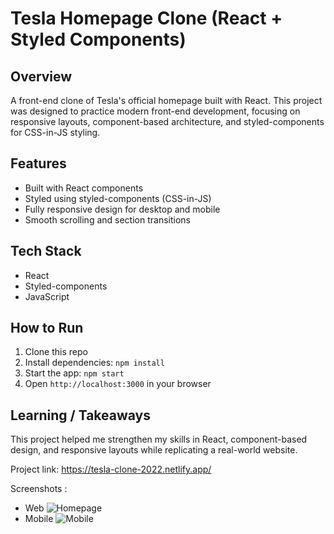 # Tesla Homepage Clone (React + Styled Components)

## Overview
A front-end clone of Tesla's official homepage built with React. This project was designed to practice modern front-end development, focusing on responsive layouts, component-based architecture, and styled-components for CSS-in-JS styling.

## Features
- Built with React components  
- Styled using styled-components (CSS-in-JS)  
- Fully responsive design for desktop and mobile  
- Smooth scrolling and section transitions  

## Tech Stack
- React  
- Styled-components  
- JavaScript

## How to Run
1. Clone this repo  
2. Install dependencies: `npm install`  
3. Start the app: `npm start`  
4. Open `http://localhost:3000` in your browser  

## Learning / Takeaways
This project helped me strengthen my skills in React, component-based design, and responsive layouts while replicating a real-world website.

Project link: https://tesla-clone-2022.netlify.app/

Screenshots : 
- Web
  ![Homepage](./Homepage.png)
- Mobile
  ![Mobile](./mobile.png)
